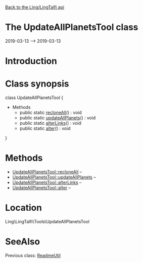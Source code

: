 [Back to the Ling/LingTalfi api](https://github.com/lingtalfi/LingTalfi/blob/master/doc/api/Ling/LingTalfi.md)



The UpdateAllPlanetsTool class
================
2019-03-13 --> 2019-03-13






Introduction
============





Class synopsis
==============


class <span class="pl-k">UpdateAllPlanetsTool</span>  {

- Methods
    - public static [recloneAll](https://github.com/lingtalfi/LingTalfi/blob/master/doc/api/Ling/LingTalfi/Tools/UpdateAllPlanetsTool/recloneAll.md)() : void
    - public static [updateAllPlanets](https://github.com/lingtalfi/LingTalfi/blob/master/doc/api/Ling/LingTalfi/Tools/UpdateAllPlanetsTool/updateAllPlanets.md)() : void
    - public static [alterLinks](https://github.com/lingtalfi/LingTalfi/blob/master/doc/api/Ling/LingTalfi/Tools/UpdateAllPlanetsTool/alterLinks.md)() : void
    - public static [alter](https://github.com/lingtalfi/LingTalfi/blob/master/doc/api/Ling/LingTalfi/Tools/UpdateAllPlanetsTool/alter.md)() : void

}






Methods
==============

- [UpdateAllPlanetsTool::recloneAll](https://github.com/lingtalfi/LingTalfi/blob/master/doc/api/Ling/LingTalfi/Tools/UpdateAllPlanetsTool/recloneAll.md) &ndash; 
- [UpdateAllPlanetsTool::updateAllPlanets](https://github.com/lingtalfi/LingTalfi/blob/master/doc/api/Ling/LingTalfi/Tools/UpdateAllPlanetsTool/updateAllPlanets.md) &ndash; 
- [UpdateAllPlanetsTool::alterLinks](https://github.com/lingtalfi/LingTalfi/blob/master/doc/api/Ling/LingTalfi/Tools/UpdateAllPlanetsTool/alterLinks.md) &ndash; 
- [UpdateAllPlanetsTool::alter](https://github.com/lingtalfi/LingTalfi/blob/master/doc/api/Ling/LingTalfi/Tools/UpdateAllPlanetsTool/alter.md) &ndash; 





Location
=============
Ling\LingTalfi\Tools\UpdateAllPlanetsTool


SeeAlso
==============
Previous class: [ReadmeUtil](https://github.com/lingtalfi/LingTalfi/blob/master/doc/api/Ling/LingTalfi/Kaos/Util/ReadmeUtil.md)<br>
